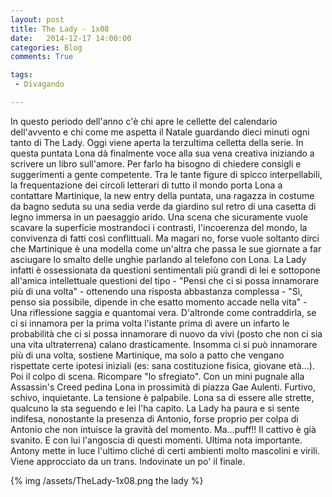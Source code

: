 ```yaml
---
layout: post
title: The Lady - 1x08
date:   2014-12-17 14:00:00
categories: Blog
comments: True

tags:
 - Divagando

---
```



In questo periodo dell'anno c'è chi apre le cellette del calendario dell'avvento e chi come me aspetta il Natale guardando dieci minuti ogni tanto di The Lady. Oggi viene aperta la terzultima celletta della serie. In questa puntata Lona dà finalmente voce alla sua vena creativa iniziando a scrivere un libro sull'amore. Per farlo ha bisogno di chiedere consigli e suggerimenti a gente competente. Tra le tante figure di spicco interpellabili, la frequentazione dei circoli letterari di tutto il mondo porta Lona a contattare Martinique, la new entry della puntata, una ragazza in costume da bagno seduta su una sedia verde da giardino sul retro di una casetta di legno immersa in un paesaggio arido. Una scena che sicuramente vuole scavare la superficie mostrandoci i contrasti, l'incoerenza del mondo, la convivenza di fatti così conflittuali. Ma magari no, forse vuole soltanto dirci che Martinique è una modella come un'altra che passa le sue giornate a far asciugare lo smalto delle unghie parlando al telefono con Lona. La Lady infatti è ossessionata da questioni sentimentali più grandi di lei e sottopone all'amica intellettuale questioni del tipo - "Pensi che ci si possa innamorare più di una volta" - ottenendo una risposta abbastanza complessa - "Sì, penso sia possibile, dipende in che esatto momento accade nella vita" - Una riflessione saggia e quantomai vera. D'altronde come contraddirla, se ci si innamora per la prima volta l'istante prima di avere un infarto le probabilità che ci si possa innamorare di nuovo da vivi (posto che non ci sia una vita ultraterrena) calano drasticamente. Insomma ci si può innamorare più di una volta, sostiene Martinique, ma solo a patto che vengano rispettate certe ipotesi iniziali (es: sana costituzione fisica, giovane età...). Poi il colpo di scena. Ricompare "lo sfregiato". Con un mini pugnale alla Assassin's Creed pedina Lona in prossimità di piazza Gae Aulenti. Furtivo, schivo, inquietante. La tensione è palpabile. Lona sa di essere alle strette, qualcuno la sta seguendo e lei l'ha capito. La Lady ha paura e si sente indifesa, nonostante la presenza di Antonio, forse proprio per colpa di Antonio che non intuisce la gravità del momento. Ma...puff!! Il cattivo è già svanito. E con lui l'angoscia di questi momenti. Ultima nota importante. Antony mette in luce l'ultimo cliché di certi ambienti molto mascolini e virili. Viene approcciato da un trans. Indovinate un po' il finale.                            

{% img /assets/TheLady-1x08.png the lady %}